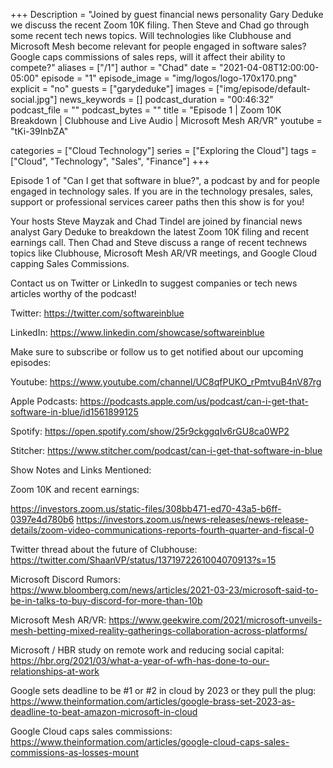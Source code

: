 +++
Description = "Joined by guest financial news personality Gary Deduke we discuss the recent Zoom 10K filing.  Then Steve and Chad go through some recent tech news topics.  Will technologies like Clubhouse and Microsoft Mesh become relevant for people engaged in software sales?  Google caps commissions of sales reps, will it affect their ability to compete?"
aliases = ["/1"]
author = "Chad"
date = "2021-04-08T12:00:00-05:00"
episode = "1"
episode_image = "img/logos/logo-170x170.png"
explicit = "no"
guests = ["garydeduke"]
images = ["img/episode/default-social.jpg"]
news_keywords = []
podcast_duration = "00:46:32"
podcast_file = ""
podcast_bytes = ""
title = "Episode 1 | Zoom 10K Breakdown | Clubhouse and Live Audio | Microsoft Mesh AR/VR"
youtube = "tKi-39InbZA"

categories = ["Cloud Technology"]
series = ["Exploring the Cloud"]
tags = ["Cloud", "Technology", "Sales", "Finance"]
+++

Episode 1 of "Can I get that software in blue?", a podcast by and for people engaged in technology sales.  If you are in the technology presales, sales, support or professional services career paths then this show is for you!  

Your hosts Steve Mayzak and Chad Tindel are joined by financial news analyst Gary Deduke to breakdown the latest Zoom 10K filing and recent earnings call.  Then Chad and Steve discuss a range of recent technews topics like Clubhouse, Microsoft Mesh AR/VR meetings, and Google Cloud capping Sales Commissions.

Contact us on Twitter or LinkedIn to suggest companies or tech news articles worthy of the podcast!

Twitter: https://twitter.com/softwareinblue

LinkedIn: https://www.linkedin.com/showcase/softwareinblue

Make sure to subscribe or follow us to get notified about our upcoming episodes:

Youtube: https://www.youtube.com/channel/UC8qfPUKO_rPmtvuB4nV87rg

Apple Podcasts: https://podcasts.apple.com/us/podcast/can-i-get-that-software-in-blue/id1561899125

Spotify: https://open.spotify.com/show/25r9ckggqIv6rGU8ca0WP2

Stitcher: https://www.stitcher.com/podcast/can-i-get-that-software-in-blue

Show Notes and Links Mentioned:

Zoom 10K and recent earnings:

https://investors.zoom.us/static-files/308bb471-ed70-43a5-b6ff-0397e4d780b6
https://investors.zoom.us/news-releases/news-release-details/zoom-video-communications-reports-fourth-quarter-and-fiscal-0

Twitter thread about the future of Clubhouse: https://twitter.com/ShaanVP/status/1371972261004070913?s=15

Microsoft Discord Rumors: https://www.bloomberg.com/news/articles/2021-03-23/microsoft-said-to-be-in-talks-to-buy-discord-for-more-than-10b

Microsoft Mesh AR/VR: https://www.geekwire.com/2021/microsoft-unveils-mesh-betting-mixed-reality-gatherings-collaboration-across-platforms/

Microsoft / HBR study on remote work and reducing social capital: https://hbr.org/2021/03/what-a-year-of-wfh-has-done-to-our-relationships-at-work

Google sets deadline to be #1 or #2 in cloud by 2023 or they pull the plug: https://www.theinformation.com/articles/google-brass-set-2023-as-deadline-to-beat-amazon-microsoft-in-cloud

Google Cloud caps sales commissions: https://www.theinformation.com/articles/google-cloud-caps-sales-commissions-as-losses-mount
